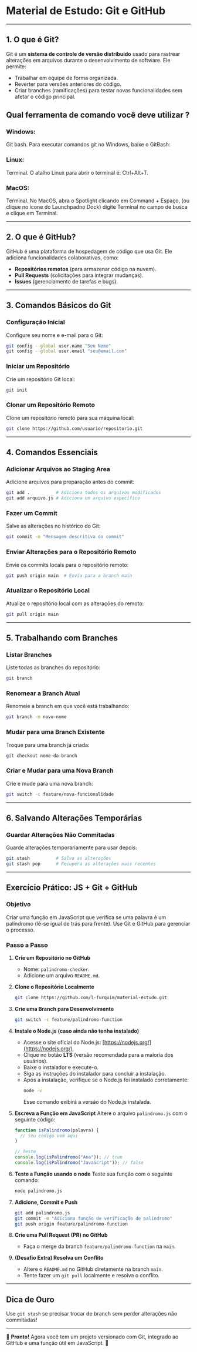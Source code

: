 # Material de Estudo: Git e GitHub

---

## 1. O que é Git?

Git é um **sistema de controle de versão distribuído** usado para rastrear alterações em arquivos durante o desenvolvimento de software. Ele permite:
- Trabalhar em equipe de forma organizada.
- Reverter para versões anteriores do código.
- Criar branches (ramificações) para testar novas funcionalidades sem afetar o código principal.

## Qual ferramenta de comando você deve utilizar ?
   
   ### Windows:
   Git bash. Para executar comandos git no Windows, baixe o GitBash:

   ### Linux:
   Terminal. O atalho Linux para abrir o terminal é: Ctrl+Alt+T. 

   ### MacOS:
   Terminal. No MacOS, abra o Spotlight clicando em Command + Espaço, (ou clique no ícone do Launchpadno Dock) digite Terminal no campo de busca e clique em Terminal.

---



## 2. O que é GitHub?

GitHub é uma plataforma de hospedagem de código que usa Git. Ele adiciona funcionalidades colaborativas, como:
- **Repositórios remotos** (para armazenar código na nuvem).
- **Pull Requests** (solicitações para integrar mudanças).
- **Issues** (gerenciamento de tarefas e bugs).

---

## 3. Comandos Básicos do Git

### Configuração Inicial
Configure seu nome e e-mail para o Git:
```bash
git config --global user.name "Seu Nome"
git config --global user.email "seu@email.com"
```

### Iniciar um Repositório
Crie um repositório Git local:
```bash
git init
```

### Clonar um Repositório Remoto
Clone um repositório remoto para sua máquina local:
```bash
git clone https://github.com/usuario/repositorio.git
```

---

## 4. Comandos Essenciais

### Adicionar Arquivos ao Staging Area
Adicione arquivos para preparação antes do commit:
```bash
git add .          # Adiciona todos os arquivos modificados
git add arquivo.js # Adiciona um arquivo específico
```

### Fazer um Commit
Salve as alterações no histórico do Git:
```bash
git commit -m "Mensagem descritiva do commit"
```

### Enviar Alterações para o Repositório Remoto
Envie os commits locais para o repositório remoto:
```bash
git push origin main  # Envia para a branch main
```

### Atualizar o Repositório Local
Atualize o repositório local com as alterações do remoto:
```bash
git pull origin main
```

---

## 5. Trabalhando com Branches

### Listar Branches
Liste todas as branches do repositório:
```bash
git branch
```

### Renomear a Branch Atual
Renomeie a branch em que você está trabalhando:
```bash
git branch -m novo-nome
```

### Mudar para uma Branch Existente
Troque para uma branch já criada:
```bash
git checkout nome-da-branch
```

### Criar e Mudar para uma Nova Branch
Crie e mude para uma nova branch:
```bash
git switch -c feature/nova-funcionalidade
```

---

## 6. Salvando Alterações Temporárias

### Guardar Alterações Não Commitadas
Guarde alterações temporariamente para usar depois:
```bash
git stash          # Salva as alterações
git stash pop      # Recupera as alterações mais recentes
```

---

## Exercício Prático: JS + Git + GitHub

### Objetivo
Criar uma função em JavaScript que verifica se uma palavra é um palíndromo (lê-se igual de trás para frente). Use Git e GitHub para gerenciar o processo.

### Passo a Passo

1. **Crie um Repositório no GitHub**
   - Nome: `palindromo-checker`.
   - Adicione um arquivo `README.md`.

2. **Clone o Repositório Localmente**
   ```bash
   git clone https://github.com/l-furquim/material-estudo.git
   ```

3. **Crie uma Branch para Desenvolvimento**
   ```bash
   git switch -c feature/palindromo-function
   ```
4. **Instale o Node.js (caso ainda não tenha instalado)**  
   - Acesse o site oficial do Node.js: [https://nodejs.org/](https://nodejs.org/).
   - Clique no botão **LTS** (versão recomendada para a maioria dos usuários).
   - Baixe o instalador e execute-o.
   - Siga as instruções do instalador para concluir a instalação.
   - Após a instalação, verifique se o Node.js foi instalado corretamente:
     ```bash
     node -v
     ```
     Esse comando exibirá a versão do Node.js instalada.


5. **Escreva a Função em JavaScript**
   Altere o arquivo `palindromo.js` com o seguinte código:
   ```javascript
   function isPalindromo(palavra) {
     // seu codigo vem aqui
   }

   // Teste
   console.log(isPalindromo("Ana")); // true
   console.log(isPalindromo("JavaScript")); // false
   ```

6. **Teste a Função usando o node**
   Teste sua função com o seguinte comando:
   ```bash
   node palindromo.js   
   ```

7. **Adicione, Commit e Push**
   ```bash
   git add palindromo.js
   git commit -m "Adiciona função de verificação de palíndromo"
   git push origin feature/palindromo-function
   ```

8. **Crie uma Pull Request (PR) no GitHub**
   - Faça o merge da branch `feature/palindromo-function` na `main`.

9. **(Desafio Extra) Resolva um Conflito**
   - Altere o `README.md` no GitHub diretamente na branch `main`.
   - Tente fazer um `git pull` localmente e resolva o conflito.

---

## Dica de Ouro
Use `git stash` se precisar trocar de branch sem perder alterações não commitadas!

---

🔗 **Pronto!** Agora você tem um projeto versionado com Git, integrado ao GitHub e uma função útil em JavaScript. 🚀
